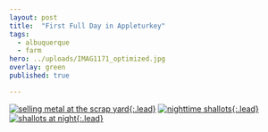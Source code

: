 ```yaml
---
layout: post
title:  "First Full Day in Appleturkey"
tags:
  - albuquerque
  - farm
hero: ../uploads/IMAG1171_optimized.jpg
overlay: green
published: true

---
```


[![selling metal at the scrap yard](../uploads/IMAG1171_optimized.jpg){:.lead}](../uploads/IMAG1171.jpg)
[![nighttime shallots](../uploads/IMAG1185_optimized.jpg){:.lead}](../uploads/IMAG1185.jpg)
[![shallots at night](../uploads/IMAG1179_optimized.jpg){:.lead}](../uploads/IMAG1179.jpg)